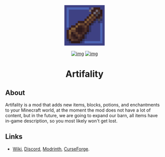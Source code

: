 <div align="center">
<img alt="Icon" src="src/main/resources/assets/artifality/icon.png" width="128">
  
[![img](http://cf.way2muchnoise.eu/full_artifality_downloads.svg)](https://curseforge.com/minecraft/mc-mods/artifality)
[![img](http://cf.way2muchnoise.eu/versions/artifality_latest.svg)](https://curseforge.com/minecraft/mc-mods/artifality)

# Artifality
</div>

## About
Artifality is a mod that adds new items, blocks, potions, and enchantments to your Minecraft world, at the moment the mod does not have a lot of content, but in the future, we are going to expand our barn, all items have in-game description, so you most likely won't get lost.

## Links

* [Wiki](https://github.com/PinkGoosik/artifality/wiki), [Discord](https://discord.gg/DcemWeskeZ), [Modrinth](https://modrinth.com/mod/artifality), [CurseForge](https://curseforge.com/minecraft/mc-mods/artifality).
